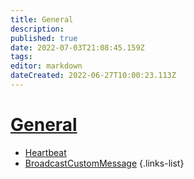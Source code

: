 ```yaml
---
title: General
description: 
published: true
date: 2022-07-03T21:08:45.159Z
tags: 
editor: markdown
dateCreated: 2022-06-27T10:00:23.113Z
---
```


# [General](/en/Broadcasters/OBS/Events)
* [Heartbeat](/en/Integrations/OBS/OBS-Events/General/Heartbeat)
* [BroadcastCustomMessage](/en/Integrations/OBS/OBS-Events/General/BroadcastCustomMessage)
{.links-list}